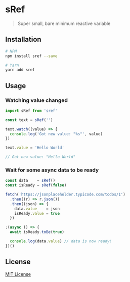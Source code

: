 # sRef

> Super small, bare minimum reactive variable

## Installation

```sh
# NPM
npm install sref --save

# Yarn
yarn add sref
```

## Usage

### Watching value changed

```ts
import sRef from 'sref'

const text = sRef('')

text.watch((value) => {
  console.log('Got new value: "%s"', value)
})

text.value = 'Hello World'

// Got new value: "Hello World"
```

### Wait for some async data to be ready

```ts
const data    = sRef()
const isReady = sRef(false)

fetch('https://jsonplaceholder.typicode.com/todos/1')
  .then((r) => r.json())
  .then((json) => {
    data.value    = json
    isReady.value = true
  })

;(async () => {
  await isReady.toBe(true)

  console.log(data.value) // data is now ready!
})()
```

## License

[MIT License](./LICENSE)
